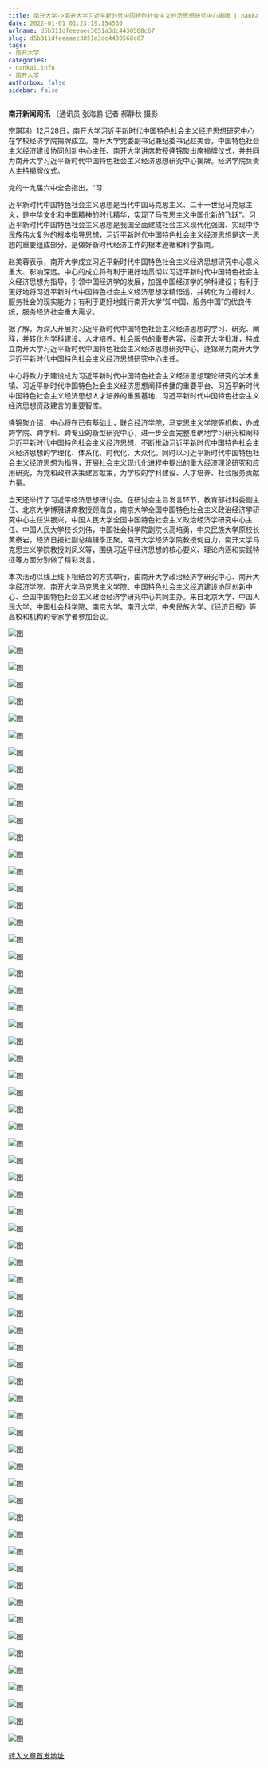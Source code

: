 ```yaml
---
title: 南开大学->南开大学习近平新时代中国特色社会主义经济思想研究中心揭牌 | nankai.info
date: 2022-01-01 01:23:19.154530
urlname: d5b311dfeeeaec3051a3dc4430568c67
slug: d5b311dfeeeaec3051a3dc4430568c67
tags: 
- 南开大学
categories:
- nankai.info
- 南开大学
authorbox: false
sidebar: false
---
```

**南开新闻网讯** （通讯员 张海鹏 记者 郝静秋 摄影

宗琪琪）12月28日，南开大学习近平新时代中国特色社会主义经济思想研究中心在学校经济学院揭牌成立。南开大学党委副书记兼纪委书记赵美蓉，中国特色社会主义经济建设协同创新中心主任、南开大学讲席教授逄锦聚出席揭牌仪式，并共同为南开大学习近平新时代中国特色社会主义经济思想研究中心揭牌。经济学院负责人主持揭牌仪式。

党的十九届六中全会指出，“习
<!--more-->
近平新时代中国特色社会主义思想是当代中国马克思主义、二十一世纪马克思主义，是中华文化和中国精神的时代精华，实现了马克思主义中国化新的飞跃”。习近平新时代中国特色社会主义思想是我国全面建成社会主义现代化强国、实现中华民族伟大复兴的根本指导思想，习近平新时代中国特色社会主义经济思想是这一思想的重要组成部分，是做好新时代经济工作的根本遵循和科学指南。

赵美蓉表示，南开大学成立习近平新时代中国特色社会主义经济思想研究中心意义重大、影响深远。中心的成立将有利于更好地贯彻以习近平新时代中国特色社会主义经济思想为指导，引领中国经济学的发展，加强中国经济学的学科建设；有利于更好地将习近平新时代中国特色社会主义经济思想学精悟透，并转化为立德树人、服务社会的现实能力；有利于更好地践行南开大学“知中国，服务中国”的优良传统，服务经济社会重大需求。

据了解，为深入开展对习近平新时代中国特色社会主义经济思想的学习、研究、阐释，并转化为学科建设、人才培养、社会服务的重要内容，经南开大学批准，特成立南开大学习近平新时代中国特色社会主义经济思想研究中心。逄锦聚为南开大学习近平新时代中国特色社会主义经济思想研究中心主任。

中心将致力于建设成为习近平新时代中国特色社会主义经济思想理论研究的学术重镇、习近平新时代中国特色社会主义经济思想阐释传播的重要平台、习近平新时代中国特色社会主义经济思想人才培养的重要基地、习近平新时代中国特色社会主义经济思想资政建言的重要智库。

逄锦聚介绍，中心将在已有基础上，联合经济学院、马克思主义学院等机构，办成跨学院、跨学科、跨专业的新型研究中心，进一步全面完整准确地学习研究和阐释习近平新时代中国特色社会主义经济思想，不断推动习近平新时代中国特色社会主义经济思想的学理化、体系化、时代化、大众化。同时以习近平新时代中国特色社会主义经济思想为指导，开展社会主义现代化进程中提出的重大经济理论研究和应用研究，为党和政府决策建言献策，为学校的学科建设、人才培养、社会服务贡献力量。

当天还举行了习近平经济思想研讨会。在研讨会主旨发言环节，教育部社科委副主任、北京大学博雅讲席教授顾海良，南京大学全国中国特色社会主义政治经济学研究中心主任洪银兴，中国人民大学全国中国特色社会主义政治经济学研究中心主任、中国人民大学校长刘伟，中国社会科学院副院长高培勇，中央民族大学原校长黄泰岩，经济日报社副总编辑季正聚，南开大学经济学院教授何自力，南开大学马克思主义学院教授刘凤义等，围绕习近平经济思想的核心要义、理论内涵和实践特征等方面分别做了精彩发言。

本次活动以线上线下相结合的方式举行，由南开大学政治经济学研究中心、南开大学经济学院、南开大学马克思主义学院、中国特色社会主义经济建设协同创新中心、全国中国特色社会主义政治经济学研究中心共同主办。来自北京大学、中国人民大学、中国社会科学院、南京大学、南开大学、中央民族大学、《经济日报》等高校和机构的专家学者参加会议。

![图](http://news.nankai.edu.cn/ywsd/system/2021/12/29/g)

![图](http://news.nankai.edu.cn/ywsd/system/2021/12/29/p)

![图](http://news.nankai.edu.cn/ywsd/system/2021/12/29/j)

![图](http://news.nankai.edu.cn/ywsd/system/2021/12/29/)

![图](http://news.nankai.edu.cn/ywsd/system/2021/12/29/9)

![图](http://news.nankai.edu.cn/ywsd/system/2021/12/29/4)

![图](http://news.nankai.edu.cn/ywsd/system/2021/12/29/5)

![图](http://news.nankai.edu.cn/ywsd/system/2021/12/29/2)

![图](http://news.nankai.edu.cn/ywsd/system/2021/12/29/5)

![图](http://news.nankai.edu.cn/ywsd/system/2021/12/29/4)

![图](http://news.nankai.edu.cn/ywsd/system/2021/12/29/e)

![图](http://news.nankai.edu.cn/ywsd/system/2021/12/29/f)

![图](http://news.nankai.edu.cn/ywsd/system/2021/12/29/_)

![图](http://news.nankai.edu.cn/ywsd/system/2021/12/29/7)

![图](http://news.nankai.edu.cn/ywsd/system/2021/12/29/4)

![图](http://news.nankai.edu.cn/ywsd/system/2021/12/29/7)

![图](http://news.nankai.edu.cn/ywsd/system/2021/12/29/3)

![图](http://news.nankai.edu.cn/ywsd/system/2021/12/29/4)

![图](http://news.nankai.edu.cn/ywsd/system/2021/12/29/0)

![图](http://news.nankai.edu.cn/ywsd/system/2021/12/29/0)

![图](http://news.nankai.edu.cn/ywsd/system/2021/12/29/0)

![图](http://news.nankai.edu.cn/ywsd/system/2021/12/29/3)

![图](http://news.nankai.edu.cn/ywsd/system/2021/12/29/0)

![图](http://news.nankai.edu.cn/ywsd/system/2021/12/29/0)

![图](http://news.nankai.edu.cn/)

![图](http://news.nankai.edu.cn/ywsd/system/2021/12/29/7)

![图](http://news.nankai.edu.cn/ywsd/system/2021/12/29/3)

![图](http://news.nankai.edu.cn/ywsd/system/2021/12/29/4)

![图](http://news.nankai.edu.cn/)

![图](http://news.nankai.edu.cn/ywsd/system/2021/12/29/0)

![图](http://news.nankai.edu.cn/ywsd/system/2021/12/29/0)

![图](http://news.nankai.edu.cn/ywsd/system/2021/12/29/0)

![图](http://news.nankai.edu.cn/)

![图](http://news.nankai.edu.cn/ywsd/system/2021/12/29/3)

![图](http://news.nankai.edu.cn/ywsd/system/2021/12/29/0)

![图](http://news.nankai.edu.cn/ywsd/system/2021/12/29/0)

![图](http://news.nankai.edu.cn/)

![图](http://news.nankai.edu.cn/ywsd/system/2021/12/29/c)

![图](http://news.nankai.edu.cn/ywsd/system/2021/12/29/i)

![图](http://news.nankai.edu.cn/ywsd/system/2021/12/29/p)

![图](http://news.nankai.edu.cn/)

![图](http://news.nankai.edu.cn/ywsd/system/2021/12/29/n)

![图](http://news.nankai.edu.cn/ywsd/system/2021/12/29/c)

![图](http://news.nankai.edu.cn/ywsd/system/2021/12/29/)

![图](http://news.nankai.edu.cn/ywsd/system/2021/12/29/u)

![图](http://news.nankai.edu.cn/ywsd/system/2021/12/29/d)

![图](http://news.nankai.edu.cn/ywsd/system/2021/12/29/e)

![图](http://news.nankai.edu.cn/ywsd/system/2021/12/29/)

![图](http://news.nankai.edu.cn/ywsd/system/2021/12/29/i)

![图](http://news.nankai.edu.cn/ywsd/system/2021/12/29/a)

![图](http://news.nankai.edu.cn/ywsd/system/2021/12/29/k)

![图](http://news.nankai.edu.cn/ywsd/system/2021/12/29/n)

![图](http://news.nankai.edu.cn/ywsd/system/2021/12/29/a)

![图](http://news.nankai.edu.cn/ywsd/system/2021/12/29/n)

![图](http://news.nankai.edu.cn/ywsd/system/2021/12/29/)

![图](http://news.nankai.edu.cn/ywsd/system/2021/12/29/s)

![图](http://news.nankai.edu.cn/ywsd/system/2021/12/29/w)

![图](http://news.nankai.edu.cn/ywsd/system/2021/12/29/e)

![图](http://news.nankai.edu.cn/ywsd/system/2021/12/29/n)

![图](http://news.nankai.edu.cn/)

![图](http://news.nankai.edu.cn/)

![图](http://news.nankai.edu.cn/ywsd/system/2021/12/29/:)

![图](http://news.nankai.edu.cn/ywsd/system/2021/12/29/p)

![图](http://news.nankai.edu.cn/ywsd/system/2021/12/29/t)

![图](http://news.nankai.edu.cn/ywsd/system/2021/12/29/t)

![图](http://news.nankai.edu.cn/ywsd/system/2021/12/29/h)

[转入文章首发地址](http://news.nankai.edu.cn/ywsd/system/2021/12/29/030049755.shtml)